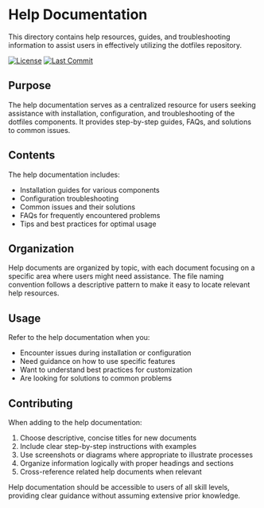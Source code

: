 # Help Documentation

This directory contains help resources, guides, and troubleshooting information to assist users in effectively utilizing the dotfiles repository.

[![License](https://img.shields.io/badge/License-MIT-blue.svg)](../../LICENSE)
[![Last Commit](https://img.shields.io/github/last-commit/funnyzak/dotfiles)](https://github.com/funnyzak/dotfiles/commits/main)

## Purpose

The help documentation serves as a centralized resource for users seeking assistance with installation, configuration, and troubleshooting of the dotfiles components. It provides step-by-step guides, FAQs, and solutions to common issues.

## Contents

The help documentation includes:

- Installation guides for various components
- Configuration troubleshooting
- Common issues and their solutions
- FAQs for frequently encountered problems
- Tips and best practices for optimal usage

## Organization

Help documents are organized by topic, with each document focusing on a specific area where users might need assistance. The file naming convention follows a descriptive pattern to make it easy to locate relevant help resources.

## Usage

Refer to the help documentation when you:

- Encounter issues during installation or configuration
- Need guidance on how to use specific features
- Want to understand best practices for customization
- Are looking for solutions to common problems

## Contributing

When adding to the help documentation:

1. Choose descriptive, concise titles for new documents
2. Include clear step-by-step instructions with examples
3. Use screenshots or diagrams where appropriate to illustrate processes
4. Organize information logically with proper headings and sections
5. Cross-reference related help documents when relevant

Help documentation should be accessible to users of all skill levels, providing clear guidance without assuming extensive prior knowledge.